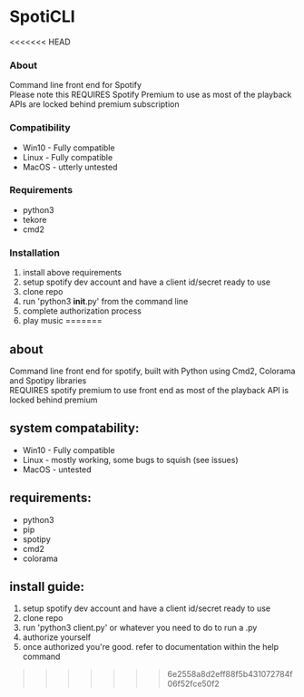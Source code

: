 # SpotiCLI

<<<<<<< HEAD
### About
Command line front end for Spotify  
Please note this REQUIRES Spotify Premium to use as most of the playback APIs are locked behind premium subscription  

### Compatibility
* Win10 - Fully compatible
* Linux - Fully compatible
* MacOS - utterly untested

### Requirements
* python3
* tekore
* cmd2

### Installation
1. install above requirements
1. setup spotify dev account and have a client id/secret ready to use 
1. clone repo 
1. run 'python3 __init__.py' from the command line
1. complete authorization process
1. play music
=======
## about
Command line front end for spotify, built with Python using Cmd2, Colorama and Spotipy libraries  
REQUIRES spotify premium to use front end as most of the playback API is locked behind premium 

## system compatability:
* Win10 - Fully compatible
* Linux - mostly working, some bugs to squish (see issues)
* MacOS - untested

## requirements:
* python3
* pip
* spotipy
* cmd2
* colorama

## install guide:
1. setup spotify dev account and have a client id/secret ready to use 
1. clone repo 
1. run 'python3 client.py' or whatever you need to do to run a .py  
1. authorize yourself
1. once authorized you're good. refer to documentation within the help command
>>>>>>> 6e2558a8d2eff88f5b431072784f06f52fce50f2
